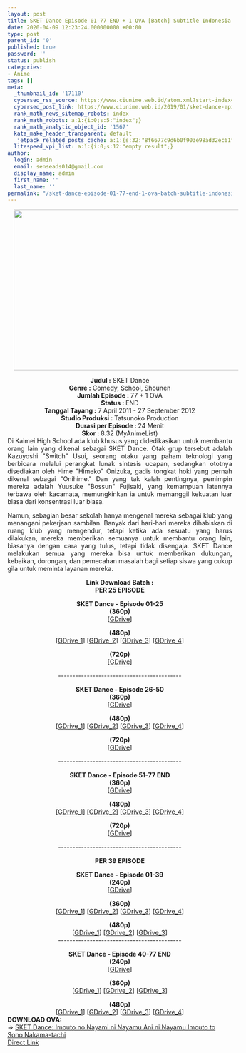 ```yaml
---
layout: post
title: SKET Dance Episode 01-77 END + 1 OVA [Batch] Subtitle Indonesia
date: 2020-04-09 12:23:24.000000000 +00:00
type: post
parent_id: '0'
published: true
password: ''
status: publish
categories:
- Anime
tags: []
meta:
  _thumbnail_id: '17110'
  cyberseo_rss_source: https://www.ciunime.web.id/atom.xml?start-index=2701&max-results=150
  cyberseo_post_link: https://www.ciunime.web.id/2019/01/sket-dance-episode-01-77-end-1-ova_15.html
  rank_math_news_sitemap_robots: index
  rank_math_robots: a:1:{i:0;s:5:"index";}
  rank_math_analytic_object_id: '1567'
  kata_make_header_transparent: default
  _jetpack_related_posts_cache: a:1:{s:32:"8f6677c9d6b0f903e98ad32ec61f8deb";a:2:{s:7:"expires";i:1663394408;s:7:"payload";a:0:{}}}
  litespeed_vpi_list: a:1:{i:0;s:12:"empty result";}
author:
  login: admin
  email: senseads014@gmail.com
  display_name: admin
  first_name: ''
  last_name: ''
permalink: "/sket-dance-episode-01-77-end-1-ova-batch-subtitle-indonesia/"
---
```

<div class="separator" style="clear: both; text-align: center;"><a href="https://1.bp.blogspot.com/-ZYFzpMQDlxI/XD4e7VzznLI/AAAAAAAAHhE/nn8azu2IJSoc4f9o2aVaefTkQLapaCyNACLcBGAs/s1600/SKET%2BDance.jpg" imageanchor="1" style="margin-left: 1em; margin-right: 1em;"><img border="0" data-original-height="720" data-original-width="1280" height="360" src="{{ site.baseurl }}/assets/2020/04/SKET%2BDance.jpg" width="640" /></a></div>
<p>
<div style="text-align: center;"><b>Judul :</b> SKET Dance</div>
<div style="text-align: center;"><b><b>Genre :</b></b> Comedy, School, Shounen</div>
<div style="text-align: center;"><b>Jumlah Episode : </b>77 + 1 OVA<br /><b>Status :&nbsp;</b>END<br /><b>Tanggal Tayang :</b> 7 April 2011 - 27 September 2012<br /><b>Studio Produksi : </b>Tatsunoko Production<br /><b>Durasi per Episode :&nbsp;</b>24 Menit</div>
<div style="text-align: center;"><b>Skor :&nbsp;</b>8.32 (MyAnimeList)</div>
<div style="text-align: center;"></div>
<div style="text-align: justify;">Di Kaimei High School ada klub khusus yang didedikasikan untuk membantu orang lain yang dikenal sebagai SKET Dance. Otak grup tersebut adalah Kazuyoshi "Switch" Usui, seorang otaku yang paham teknologi yang berbicara melalui perangkat lunak sintesis ucapan, sedangkan ototnya disediakan oleh Hime "Himeko" Onizuka, gadis tongkat hoki yang pernah dikenal sebagai "Onihime." Dan yang tak kalah pentingnya, pemimpin mereka adalah Yuusuke "Bossun" Fujisaki, yang kemampuan latennya terbawa oleh kacamata, memungkinkan ia untuk memanggil kekuatan luar biasa dari konsentrasi luar biasa.</p>
<p>Namun, sebagian besar sekolah hanya mengenal mereka sebagai klub yang menangani pekerjaan sambilan. Banyak dari hari-hari mereka dihabiskan di ruang klub yang mengendur, tetapi ketika ada sesuatu yang harus dilakukan, mereka memberikan semuanya untuk membantu orang lain, biasanya dengan cara yang tulus, tetapi tidak disengaja. SKET Dance melakukan semua yang mereka bisa untuk memberikan dukungan, kebaikan, dorongan, dan pemecahan masalah bagi setiap siswa yang cukup gila untuk meminta layanan mereka.</p></div>
<div style="text-align: justify;"></div>
<div style="text-align: justify;"></div>
<div style="text-align: center;"><b>Link Download Batch :</b></div>
<div style="text-align: center;"><b>PER 25 EPISODE</b></p>
<div style="text-align: center;"><b>SKET Dance - Episode 01-25</b><br /><b>(360p)</b></div>
<div style="text-align: center;">[<a href="https://drive.google.com/uc?id=1h9z_UxPt1vDGMsMZoAxb7wpbgJKICAXD" target="_blank" rel="noopener">GDrive</a>]</p>
<div style="text-align: center;"><b>(480p)</b></div>
<div style="text-align: center;">[<a href="https://drive.google.com/uc?id=1OZYsmlIAvd6eunc1K4aLq6GDZ6nvRIxC" target="_blank" rel="noopener">GDrive_1</a>] [<a href="https://drive.google.com/uc?id=1X435xV5wq_eMFEihDYIcpm6eFFOPJTxy" target="_blank" rel="noopener">GDrive_2</a>] [<a href="https://drive.google.com/uc?export=download&amp;id=1T_dxkqdBSML__hi7djbwJmh--CdbzlF2" target="_blank" rel="noopener">GDrive_3</a>] [<a href="https://drive.google.com/uc?export=download&amp;id=0B8EZIOZT0kBWTzVVSTIzSGF1T2c" target="_blank" rel="noopener">GDrive_4</a>]</p>
</div>
<div style="text-align: center;"><b>(720p)</b></div>
<div style="text-align: center;">[<a href="https://drive.google.com/uc?id=1CXiMSb5qBKZ832OCLhMOoFHGK97fG9EZ" target="_blank" rel="noopener">GDrive</a>]</p>
<p>-------------------------------------------</p>
</div>
</div>
</div>
<div style="text-align: center;"><b>SKET Dance - Episode 26-50</b>
<div style="text-align: center;"><b>(360p)</b></div>
<div style="text-align: center;">[<a href="https://drive.google.com/uc?id=1qiTS-C4LAaagES1604omv9txTwkcKpEr" target="_blank" rel="noopener">GDrive</a>]</p>
<div style="text-align: center;"><b>(480p)</b></div>
<div style="text-align: center;">[<a href="https://drive.google.com/uc?id=1TElUcD2_r1J93FVwMXKW5jWXcywaBBkr" target="_blank" rel="noopener">GDrive_1</a>] [<a href="https://drive.google.com/uc?id=1JqWUZQ3YRfmWdMu1V-4SJxsTZC9T-q6z" target="_blank" rel="noopener">GDrive_2</a>] [<a href="https://drive.google.com/uc?export=download&amp;id=1VyYj-eJoXU-1z1_stYg4tYD-HnpNwE3s" target="_blank" rel="noopener">GDrive_3</a>] [<a href="https://drive.google.com/uc?export=download&amp;id=0B8EZIOZT0kBWMXE3dGlmY0x0VzA" target="_blank" rel="noopener">GDrive_4</a>]</p>
</div>
<div style="text-align: center;"><b>(720p)</b></div>
<div style="text-align: center;">[<a href="https://drive.google.com/uc?id=1Bxp2U-a4gXxALXPHA5cQ3PHygPB1zDfV" target="_blank" rel="noopener">GDrive</a>]</p>
<p>-------------------------------------------</p>
</div>
</div>
</div>
<div style="text-align: center;"><b>SKET Dance - Episode 51-77 END</b>
<div style="text-align: center;"><b>(360p)</b></div>
<div style="text-align: center;">[<a href="https://drive.google.com/uc?id=15RtwG-sF4QDKxLmDLnFP7ZN-b_ug46yK" target="_blank" rel="noopener">GDrive</a>]</p>
<div style="text-align: center;"><b>(480p)</b></div>
<div style="text-align: center;">[<a href="https://drive.google.com/uc?id=1hqdjEVbkhMv2Ph3znfzIBY3qQtJt8WTG" target="_blank" rel="noopener">GDrive_1</a>] [<a href="https://drive.google.com/uc?id=1wEo2PbISmCfCDCuZ9fdujG21pc2pZ-FE" target="_blank" rel="noopener">GDrive_2</a>] [<a href="https://drive.google.com/uc?export=download&amp;id=1fPi9nN41Ha7PsxhHOJIqUux8YhVBTbRi" target="_blank" rel="noopener">GDrive_3</a>] [<a href="https://drive.google.com/uc?export=download&amp;id=0B8EZIOZT0kBWSmR3R2Q2bjhXMWs" target="_blank" rel="noopener">GDrive_4</a>]</p>
</div>
<div style="text-align: center;"><b>(720p)</b></div>
<div style="text-align: center;">[<a href="https://drive.google.com/uc?id=1KgikhKw66VOQs7Ty0FO3J-C2rPyeaBMe" target="_blank" rel="noopener">GDrive</a>]</p>
<p>-------------------------------------------</p>
<p><b>PER 39 EPISODE</b></p>
<div style="text-align: center;"><b>SKET Dance - Episode 01-39</b>
<div style="text-align: center;"><b>(240p)</b></div>
<div style="text-align: center;">[<a href="https://drive.google.com/uc?id=0B0L7sAHbVeitQzY4ZXByUk9WVzA" target="_blank" rel="noopener">GDrive</a>]</p>
<div style="text-align: center;"><b>(</b><b>360p</b><b>)</b></div>
<div style="text-align: center;">[<a href="https://drive.google.com/uc?id=0B0L7sAHbVeitWEpVNldsb0kxczQ" target="_blank" rel="noopener">GDrive_1</a>] [<a href="https://drive.google.com/uc?export=download&amp;id=1qYHibLxPQv3g1UGqp9eO9fBGg_080njS" target="_blank" rel="noopener">GDrive_2</a>] [<a href="https://drive.google.com/uc?export=download&amp;id=16UxopZJxFl6L-iDwBfdJ31reWKA-edAT" target="_blank" rel="noopener">GDrive_3</a>] [<a href="https://drive.google.com/uc?export=download&amp;id=1OCngV9H0gjUmOVI1GvQd2encMct8AbfN" target="_blank" rel="noopener">GDrive_4</a>]</p>
</div>
<div style="text-align: center;"><b>(</b><b>480p</b><b>)</b></div>
<div style="text-align: center;">[<a href="https://drive.google.com/uc?id=0B0L7sAHbVeitZks3eWtLS3ZUVDQ" target="_blank" rel="noopener">GDrive_1</a>] [<a href="https://drive.google.com/uc?export=download&amp;id=1cychIp1x3b48cLyHlKH99XudV-PTrBGK" target="_blank" rel="noopener">GDrive_2</a>] [<a href="https://drive.google.com/uc?export=download&amp;id=1SNweZ08_cZ-xOvzuQkRS74ZDh98Rp1oX" target="_blank" rel="noopener">GDrive_3</a>]</div>
</div>
</div>
<div style="text-align: center;">
<div style="text-align: center;">-------------------------------------------</p>
<div style="text-align: center;"><b>SKET Dance - Episode 40-77 END</b><br /><b>(240p)</b></div>
<div style="text-align: center;">[<a href="https://drive.google.com/uc?id=0B0L7sAHbVeitQ21YVzRDTU5wOVk" target="_blank" rel="noopener">GDrive</a>]</p>
<div style="text-align: center;"><b>(</b><b>360p</b><b>)</b></div>
<div style="text-align: center;">[<a href="https://drive.google.com/uc?id=0B0L7sAHbVeitRThDT05MbVUxOVk" target="_blank" rel="noopener">GDrive_1</a>] [<a href="https://drive.google.com/uc?export=download&amp;id=1C4by-iYsRyRmtSTlz2OBek_DPTkDeFlo" target="_blank" rel="noopener">GDrive_2</a>] [<a href="https://drive.google.com/uc?export=download&amp;id=1N2D41tNRILjYOjON3bPHgo5epu8WJern" target="_blank" rel="noopener">GDrive_3</a>]</p>
</div>
<div style="text-align: center;"><b>(</b><b>480p</b><b>)</b></div>
<div style="text-align: center;">[<a href="https://drive.google.com/uc?id=0B0L7sAHbVeitajc4MW9hM1dOanM" target="_blank" rel="noopener">GDrive_1</a>] [<a href="https://drive.google.com/uc?export=download&amp;id=1YphYd702l6_ENRg7dJhj4RAs8y1_z280" target="_blank" rel="noopener">GDrive_2</a>] [<a href="https://drive.google.com/uc?export=download&amp;id=1SJhLfkF6uSG3d581owiJkeo1UhaKj-Tj" target="_blank" rel="noopener">GDrive_3</a>] [<a href="https://drive.google.com/uc?export=download&amp;id=1BL2vhXcYuVuJpMEpSrvn0Ec5omQX4BAw" target="_blank" rel="noopener">GDrive_4</a>]
<div style="text-align: left;"></div>
<div style="text-align: left;"></div>
<div style="text-align: left;"><b>DOWNLOAD OVA:</b></div>
<div style="text-align: left;"></div>
<div style="text-align: left;">=&gt;&nbsp;<a href="https://www.ciunime.web.id/2019/10/sket-dance-imouto-no-nayami-ni-nayamu.html" target="_blank" rel="noopener">SKET Dance: Imouto no Nayami ni Nayamu Ani ni Nayamu Imouto to Sono Nakama-tachi</a></div>
<div style="text-align: left;"></div>
</div>
</div>
</div>
</div>
</div>
</div>
</div>
<link rel="stylesheet" href="https://cdnjs.cloudflare.com/ajax/libs/font-awesome/4.7.0/css/font-awesome.min.css" />
<div class="divbtn"> <a href="https://handymansurrender.com/fihup8buzv?key=94550f7ce39444073321dde3b8782f97" class="btn"><i class="fa fa-download"></i> Direct Link</a> </div>
